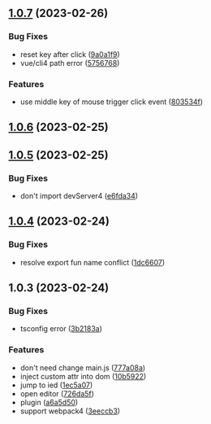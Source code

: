 ## [1.0.7](https://github.com/lyx-jay/webpack-vue-plugin-spector/compare/v1.0.6...v1.0.7) (2023-02-26)


### Bug Fixes

* reset key after click ([9a0a1f9](https://github.com/lyx-jay/webpack-vue-plugin-spector/commit/9a0a1f9f95591f233eb371239113a93ed7e3ae52))
* vue/cli4 path error ([5756768](https://github.com/lyx-jay/webpack-vue-plugin-spector/commit/57567685c36f8a6f7568b50120b976328c0f415d))


### Features

* use middle key of mouse trigger click event ([803534f](https://github.com/lyx-jay/webpack-vue-plugin-spector/commit/803534f01286c1887aad27a370d23c33490cf9da))



## [1.0.6](https://github.com/lyx-jay/webpack-vue-plugin-spector/compare/v1.0.5...v1.0.6) (2023-02-25)



## [1.0.5](https://github.com/lyx-jay/webpack-vue-plugin-spector/compare/v1.0.4...v1.0.5) (2023-02-25)


### Bug Fixes

* don't import devServer4 ([e6fda34](https://github.com/lyx-jay/webpack-vue-plugin-spector/commit/e6fda34fa8c7028a6dae3f560407b749b0da5553))



## [1.0.4](https://github.com/lyx-jay/webpack-vue-plugin-spector/compare/v1.0.3...v1.0.4) (2023-02-24)


### Bug Fixes

* resolve export fun name conflict ([1dc6607](https://github.com/lyx-jay/webpack-vue-plugin-spector/commit/1dc6607d19ad863d3757c9f6eb353ecbe2c541e9))



## 1.0.3 (2023-02-24)


### Bug Fixes

* tsconfig error ([3b2183a](https://github.com/lyx-jay/webpack-vue-plugin-spector/commit/3b2183a97e2d43828545b79a839fe7e8b456ade2))


### Features

* don't need change main.js ([777a08a](https://github.com/lyx-jay/webpack-vue-plugin-spector/commit/777a08a848c0154a3484c2d8b8e427a1b56aafe5))
* inject custom attr into dom ([10b5922](https://github.com/lyx-jay/webpack-vue-plugin-spector/commit/10b5922a6193ef2102d88dd37e4763e2ac394748))
* jump to ied ([1ec5a07](https://github.com/lyx-jay/webpack-vue-plugin-spector/commit/1ec5a07de0c0eacce9fa1e9b1aa8ff744e626bcd))
* open editor ([726da5f](https://github.com/lyx-jay/webpack-vue-plugin-spector/commit/726da5ff327d37d7a7348f2597e5b30d42fec39c))
* plugin ([a6a5d50](https://github.com/lyx-jay/webpack-vue-plugin-spector/commit/a6a5d50d869c15e57179145a0a78d952416de23d))
* support webpack4 ([3eeccb3](https://github.com/lyx-jay/webpack-vue-plugin-spector/commit/3eeccb3b3934045bd43ae65f52406415347083c9))



